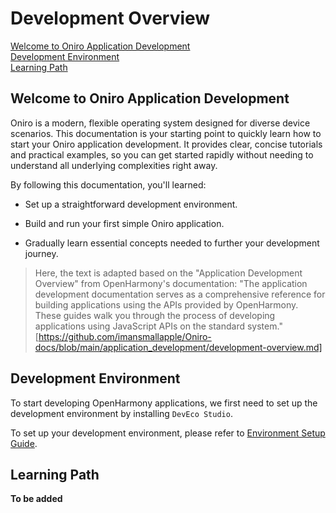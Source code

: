 # Development Overview
[Welcome to Oniro Application Development](#welcome-to-oniro-application-development)  
[Development Environment](#development-environment)  
[Learning Path](#learning-path)  

## Welcome to Oniro Application Development

Oniro is a modern, flexible operating system designed for diverse device scenarios. This documentation is your starting point to quickly learn how to start your Oniro application development. It provides clear, concise tutorials and practical examples, so you can get started rapidly without needing to understand all underlying complexities right away.

By following this documentation, you'll learned:

- Set up a straightforward development environment.

- Build and run your first simple Oniro application.

- Gradually learn essential concepts needed to further your development journey.

>Here, the text is adapted based on the "Application Development Overview" from OpenHarmony's documentation:
"The application development documentation serves as a comprehensive reference for building applications using the APIs provided by OpenHarmony. These guides walk you through the process of developing applications using JavaScript APIs on the standard system."
[https://github.com/imansmallapple/Oniro-docs/blob/main/application_development/development-overview.md]  

## Development Environment  
To start developing OpenHarmony applications, we first need to set up the development environment by installing `DevEco Studio`.  

To set up your development environment, please refer to  [Environment Setup Guide](/application-development/environment-setup-config.md).

## Learning Path
**To be added**